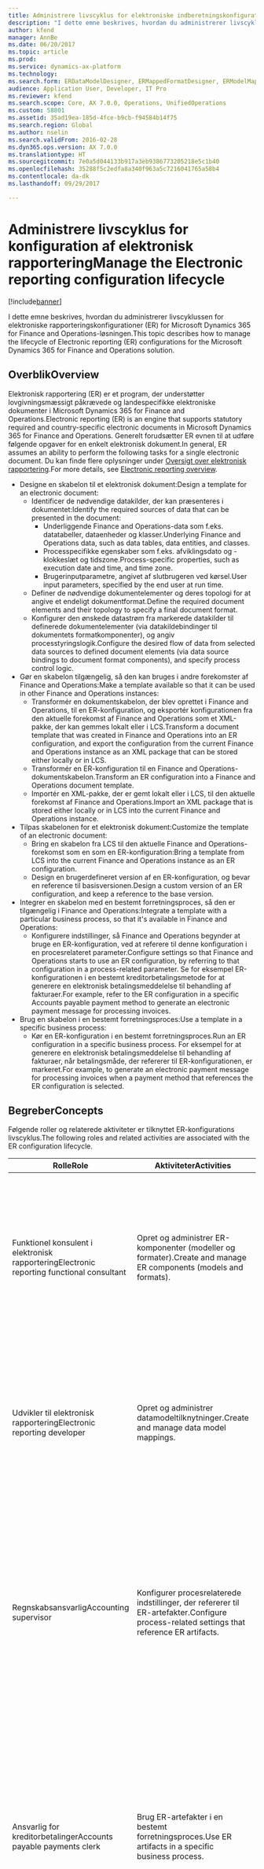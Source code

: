 ```yaml
---
title: Administrere livscyklus for elektroniske indberetningskonfigurationer
description: "I dette emne beskrives, hvordan du administrerer livscyklussen for elektroniske rapporteringskonfigurationer (ER) for Microsoft Dynamics 365 for Finance and Operations-løsningen."
author: kfend
manager: AnnBe
ms.date: 06/20/2017
ms.topic: article
ms.prod: 
ms.service: dynamics-ax-platform
ms.technology: 
ms.search.form: ERDataModelDesigner, ERMappedFormatDesigner, ERModelMappingDesigner, ERModelMappingTable, ERSolutionImport, ERSolutionTable, ERVendorTable, ERWorkspace
audience: Application User, Developer, IT Pro
ms.reviewer: kfend
ms.search.scope: Core, AX 7.0.0, Operations, UnifiedOperations
ms.custom: 58801
ms.assetid: 35ad19ea-185d-4fce-b9cb-f94584b14f75
ms.search.region: Global
ms.author: nselin
ms.search.validFrom: 2016-02-28
ms.dyn365.ops.version: AX 7.0.0
ms.translationtype: HT
ms.sourcegitcommit: 7e0a5d044133b917a3eb9386773205218e5c1b40
ms.openlocfilehash: 35288f5c2edfa8a340f963a5c7216041765a58b4
ms.contentlocale: da-dk
ms.lasthandoff: 09/29/2017

---
```


# <a name="manage-the-electronic-reporting-configuration-lifecycle"></a><span data-ttu-id="5fe5f-103">Administrere livscyklus for konfiguration af elektronisk rapportering</span><span class="sxs-lookup"><span data-stu-id="5fe5f-103">Manage the Electronic reporting configuration lifecycle</span></span>

[!include[banner](../includes/banner.md)]


<span data-ttu-id="5fe5f-104">I dette emne beskrives, hvordan du administrerer livscyklussen for elektroniske rapporteringskonfigurationer (ER) for Microsoft Dynamics 365 for Finance and Operations-løsningen.</span><span class="sxs-lookup"><span data-stu-id="5fe5f-104">This topic describes how to manage the lifecycle of Electronic reporting (ER) configurations for the Microsoft Dynamics 365 for Finance and Operations solution.</span></span>

<a name="overview"></a><span data-ttu-id="5fe5f-105">Overblik</span><span class="sxs-lookup"><span data-stu-id="5fe5f-105">Overview</span></span>
--------

<span data-ttu-id="5fe5f-106">Elektronisk rapportering (ER) er et program, der understøtter lovgivningsmæssigt påkrævede og landespecifikke elektroniske dokumenter i Microsoft Dynamics 365 for Finance and Operations.</span><span class="sxs-lookup"><span data-stu-id="5fe5f-106">Electronic reporting (ER) is an engine that supports statutory required and country-specific electronic documents in Microsoft Dynamics 365 for Finance and Operations.</span></span> <span data-ttu-id="5fe5f-107">Generelt forudsætter ER evnen til at udføre følgende opgaver for en enkelt elektronisk dokument.</span><span class="sxs-lookup"><span data-stu-id="5fe5f-107">In general, ER assumes an ability to perform the following tasks for a single electronic document.</span></span> <span data-ttu-id="5fe5f-108">Du kan finde flere oplysninger under [Oversigt over elektronisk rapportering](general-electronic-reporting.md).</span><span class="sxs-lookup"><span data-stu-id="5fe5f-108">For more details, see [Electronic reporting overview](general-electronic-reporting.md).</span></span>

-   <span data-ttu-id="5fe5f-109">Designe en skabelon til et elektronisk dokument:</span><span class="sxs-lookup"><span data-stu-id="5fe5f-109">Design a template for an electronic document:</span></span>
    -   <span data-ttu-id="5fe5f-110">Identificer de nødvendige datakilder, der kan præsenteres i dokumentet:</span><span class="sxs-lookup"><span data-stu-id="5fe5f-110">Identify the required sources of data that can be presented in the document:</span></span>
        -   <span data-ttu-id="5fe5f-111">Underliggende Finance and Operations-data som f.eks. datatabeller, dataenheder og klasser.</span><span class="sxs-lookup"><span data-stu-id="5fe5f-111">Underlying Finance and Operations data, such as data tables, data entities, and classes.</span></span>
        -   <span data-ttu-id="5fe5f-112">Processpecifikke egenskaber som f.eks. afviklingsdato og -klokkeslæt og tidszone.</span><span class="sxs-lookup"><span data-stu-id="5fe5f-112">Process-specific properties, such as execution date and time, and time zone.</span></span>
        -   <span data-ttu-id="5fe5f-113">Brugerinputparametre, angivet af slutbrugeren ved kørsel.</span><span class="sxs-lookup"><span data-stu-id="5fe5f-113">User input parameters, specified by the end user at run time.</span></span>
    -   <span data-ttu-id="5fe5f-114">Definer de nødvendige dokumentelementer og deres topologi for at angive et endeligt dokumentformat.</span><span class="sxs-lookup"><span data-stu-id="5fe5f-114">Define the required document elements and their topology to specify a final document format.</span></span>
    -   <span data-ttu-id="5fe5f-115">Konfigurer den ønskede datastrøm fra markerede datakilder til definerede dokumentelementer (via datakildebindinger til dokumentets formatkomponenter), og angiv processtyringslogik.</span><span class="sxs-lookup"><span data-stu-id="5fe5f-115">Configure the desired flow of data from selected data sources to defined document elements (via data source bindings to document format components), and specify process control logic.</span></span>
-   <span data-ttu-id="5fe5f-116">Gør en skabelon tilgængelig, så den kan bruges i andre forekomster af Finance and Operations:</span><span class="sxs-lookup"><span data-stu-id="5fe5f-116">Make a template available so that it can be used in other Finance and Operations instances:</span></span>
    -   <span data-ttu-id="5fe5f-117">Transformér en dokumentskabelon, der blev oprettet i Finance and Operations, til en ER-konfiguration, og eksportér konfigurationen fra den aktuelle forekomst af Finance and Operations som et XML-pakke, der kan gemmes lokalt eller i LCS.</span><span class="sxs-lookup"><span data-stu-id="5fe5f-117">Transform a document template that was created in Finance and Operations into an ER configuration, and export the configuration from the current Finance and Operations instance as an XML package that can be stored either locally or in LCS.</span></span>
    -   <span data-ttu-id="5fe5f-118">Transformér en ER-konfiguration til en Finance and Operations-dokumentskabelon.</span><span class="sxs-lookup"><span data-stu-id="5fe5f-118">Transform an ER configuration into a Finance and Operations document template.</span></span>
    -   <span data-ttu-id="5fe5f-119">Importér en XML-pakke, der er gemt lokalt eller i LCS, til den aktuelle forekomst af Finance and Operations.</span><span class="sxs-lookup"><span data-stu-id="5fe5f-119">Import an XML package that is stored either locally or in LCS into the current Finance and Operations instance.</span></span>
-   <span data-ttu-id="5fe5f-120">Tilpas skabelonen for et elektronisk dokument:</span><span class="sxs-lookup"><span data-stu-id="5fe5f-120">Customize the template of an electronic document:</span></span>
    -   <span data-ttu-id="5fe5f-121">Bring en skabelon fra LCS til den aktuelle Finance and Operations-forekomst som en som en ER-konfiguration:</span><span class="sxs-lookup"><span data-stu-id="5fe5f-121">Bring a template from LCS into the current Finance and Operations instance as an ER configuration.</span></span>
    -   <span data-ttu-id="5fe5f-122">Design en brugerdefineret version af en ER-konfiguration, og bevar en reference til basisversionen.</span><span class="sxs-lookup"><span data-stu-id="5fe5f-122">Design a custom version of an ER configuration, and keep a reference to the base version.</span></span>
-   <span data-ttu-id="5fe5f-123">Integrer en skabelon med en bestemt forretningsproces, så den er tilgængelig i Finance and Operations:</span><span class="sxs-lookup"><span data-stu-id="5fe5f-123">Integrate a template with a particular business process, so that it's available in Finance and Operations:</span></span>
    -   <span data-ttu-id="5fe5f-124">Konfigurere indstillinger, så Finance and Operations begynder at bruge en ER-konfiguration, ved at referere til denne konfiguration i en procesrelateret parameter.</span><span class="sxs-lookup"><span data-stu-id="5fe5f-124">Configure settings so that Finance and Operations starts to use an ER configuration, by referring to that configuration in a process-related parameter.</span></span> <span data-ttu-id="5fe5f-125">Se for eksempel ER-konfigurationen i en bestemt kreditorbetalingsmetode for at generere en elektronisk betalingsmeddelelse til behandling af fakturaer.</span><span class="sxs-lookup"><span data-stu-id="5fe5f-125">For example, refer to the ER configuration in a specific Accounts payable payment method to generate an electronic payment message for processing invoices.</span></span>
-   <span data-ttu-id="5fe5f-126">Brug en skabelon i en bestemt forretningsproces:</span><span class="sxs-lookup"><span data-stu-id="5fe5f-126">Use a template in a specific business process:</span></span>
    -   <span data-ttu-id="5fe5f-127">Kør en ER-konfiguration i en bestemt forretningsproces.</span><span class="sxs-lookup"><span data-stu-id="5fe5f-127">Run an ER configuration in a specific business process.</span></span> <span data-ttu-id="5fe5f-128">For eksempel for at generere en elektronisk betalingsmeddelelse til behandling af fakturaer, når betalingsmåde, der refererer til ER-konfigurationen, er markeret.</span><span class="sxs-lookup"><span data-stu-id="5fe5f-128">For example, to generate an electronic payment message for processing invoices when a payment method that references the ER configuration is selected.</span></span>

## <a name="concepts"></a><span data-ttu-id="5fe5f-129">Begreber</span><span class="sxs-lookup"><span data-stu-id="5fe5f-129">Concepts</span></span>
<span data-ttu-id="5fe5f-130">Følgende roller og relaterede aktiviteter er tilknyttet ER-konfigurations livscyklus.</span><span class="sxs-lookup"><span data-stu-id="5fe5f-130">The following roles and related activities are associated with the ER configuration lifecycle.</span></span>

| <span data-ttu-id="5fe5f-131">Rolle</span><span class="sxs-lookup"><span data-stu-id="5fe5f-131">Role</span></span>                                       | <span data-ttu-id="5fe5f-132">Aktiviteter</span><span class="sxs-lookup"><span data-stu-id="5fe5f-132">Activities</span></span>                                                      | <span data-ttu-id="5fe5f-133">Betegnelse</span><span class="sxs-lookup"><span data-stu-id="5fe5f-133">Description</span></span>                                                                                                                                                                                                                  |
|--------------------------------------------|-----------------------------------------------------------------|------------------------------------------------------------------------------------------------------------------------------------------------------------------------------------------------------------------------------|
| <span data-ttu-id="5fe5f-134">Funktionel konsulent i elektronisk rapportering</span><span class="sxs-lookup"><span data-stu-id="5fe5f-134">Electronic reporting functional consultant</span></span> | <span data-ttu-id="5fe5f-135">Opret og administrer ER-komponenter (modeller og formater).</span><span class="sxs-lookup"><span data-stu-id="5fe5f-135">Create and manage ER components (models and formats).</span></span>           | <span data-ttu-id="5fe5f-136">En forretningsmand, som designer ER domæne-specifikke datamodeller, designer de krævede skabeloner til elektroniske dokumenter og binder dem i overensstemmelse hermed.</span><span class="sxs-lookup"><span data-stu-id="5fe5f-136">A business person who designs ER domain–specific data models, designs the required templates for electronic documents, and binds them accordingly.</span></span>                                                                           |
| <span data-ttu-id="5fe5f-137">Udvikler til elektronisk rapportering</span><span class="sxs-lookup"><span data-stu-id="5fe5f-137">Electronic reporting developer</span></span>             | <span data-ttu-id="5fe5f-138">Opret og administrer datamodeltilknytninger.</span><span class="sxs-lookup"><span data-stu-id="5fe5f-138">Create and manage data model mappings.</span></span>                          | <span data-ttu-id="5fe5f-139">En Finance and Operations-specialist, der vælger de nødvendige Finance and Operations-datakilder og binder dem til ER domæne-specifikke datamodeller.</span><span class="sxs-lookup"><span data-stu-id="5fe5f-139">A Finance and Operations specialist who selects the required Finance and Operations data sources and binds them to ER domain–specific data models.</span></span>                                                                 |
| <span data-ttu-id="5fe5f-140">Regnskabsansvarlig</span><span class="sxs-lookup"><span data-stu-id="5fe5f-140">Accounting supervisor</span></span>                      | <span data-ttu-id="5fe5f-141">Konfigurer procesrelaterede indstillinger, der refererer til ER-artefakter.</span><span class="sxs-lookup"><span data-stu-id="5fe5f-141">Configure process-related settings that reference ER artifacts.</span></span> | <span data-ttu-id="5fe5f-142">For eksempel rollen **Regnskabsansvarlig**, der gør det muligt, at bruge indstillingerne for en ER-konfiguration i en bestemt kreditorbetalingsmetode til at generere en elektronisk betalingsmeddelelse til behandling af fakturaer.</span><span class="sxs-lookup"><span data-stu-id="5fe5f-142">For example, an **Accounting supervisor** role that allows the settings of an ER configuration to be used in a particular Accounts payable payment method to generate an electronic payment message for processing invoices.</span></span> |
| <span data-ttu-id="5fe5f-143">Ansvarlig for kreditorbetalinger</span><span class="sxs-lookup"><span data-stu-id="5fe5f-143">Accounts payable payments clerk</span></span>            | <span data-ttu-id="5fe5f-144">Brug ER-artefakter i en bestemt forretningsproces.</span><span class="sxs-lookup"><span data-stu-id="5fe5f-144">Use ER artifacts in a specific business process.</span></span>                | <span data-ttu-id="5fe5f-145">For eksempel rollen **Ansvarlig for kreditorbetalinger**, der gør det muligt at generere elektroniske betalingsmeddelelser til behandling af fakturaer baseret på det ER-format, som er konfigureret til en specifik betalingsmetode.</span><span class="sxs-lookup"><span data-stu-id="5fe5f-145">For example, an **Accounts payable payments clerk** role that allows electronic payment messages to be generated for processing invoices, based on the ER format that is configured for a specific payment method.</span></span>           |

## <a name="er-configuration-development-lifecycle"></a><span data-ttu-id="5fe5f-146">Udviklingsfase i ER-konfiguration</span><span class="sxs-lookup"><span data-stu-id="5fe5f-146">ER configuration development lifecycle</span></span>
<span data-ttu-id="5fe5f-147">Af følgende ER-relaterede årsager anbefales du at designe ER-konfigurationer i udviklingsmiljøet som en adskilt forekomst af Finance and Operations:</span><span class="sxs-lookup"><span data-stu-id="5fe5f-147">For the following ER-related reasons, we recommend that you design ER configurations in the development environment, as a separate instance of Finance and Operations:</span></span>

-   <span data-ttu-id="5fe5f-148">Brugere i rollen som **Udvikler til elektronisk rapportering** eller **Funktionel konsulent i elektronisk rapportering** kan redigere konfigurationer og køre dem til testformål.</span><span class="sxs-lookup"><span data-stu-id="5fe5f-148">Users in either the **Electronic reporting developer** role or the **Electronic reporting functional consultant** role can edit configurations and run them for testing purposes.</span></span> <span data-ttu-id="5fe5f-149">Denne situation kan medføre kald af metoder for klasser og tabeller, der kan være skadelige for virksomhedens data og Finance and Operations-forekomstens ydeevne.</span><span class="sxs-lookup"><span data-stu-id="5fe5f-149">This scenario can cause calls of methods of classes and tables that might harm business data and the performance of the Finance and Operations instance.</span></span>
-   <span data-ttu-id="5fe5f-150">Kald af metoder for klasser og tabeller som ER-datakilder til ER-konfigurationer er ikke begrænset af Finance and Operations-indførselssteder og logført firmaindhold.</span><span class="sxs-lookup"><span data-stu-id="5fe5f-150">Calls of methods of classes and tables as ER data sources of ER configurations aren't restricted by Finance and Operations entry points and logged company content.</span></span> <span data-ttu-id="5fe5f-151">Derfor kan brugere i rollen **Udvikler til elektronisk rapportering** eller rollen **Funktionel konsulent i elektronisk rapportering** få adgang til forretningsfølsomme data.</span><span class="sxs-lookup"><span data-stu-id="5fe5f-151">Therefore, users in either the **Electronic reporting developer** role or the **Electronic reporting functional consultant** role can access business-sensitive data.</span></span>

<span data-ttu-id="5fe5f-152">ER-konfigurationer, der designet i udviklingsmiljøet, kan overføres til testmiljøet til konfigurationen af evaluering (korrekt procesintegration, rigtigheden af resultater og ydeevne) og kvalitetssikring som f.eks. rigtigheden af rollebaserede adgangsrettigheder og opdeling af opgaver.</span><span class="sxs-lookup"><span data-stu-id="5fe5f-152">ER configurations that are designed in the development environment can be uploaded to the test environment for the configuration evaluation (proper process integration, correctness of results, and performance) and quality assurance, such as correctness of role-driven access rights and segregation of duties.</span></span> <span data-ttu-id="5fe5f-153">De funktioner, der aktiverer ER-konfigurationsudvekslingen, kan bruges til dette formål.</span><span class="sxs-lookup"><span data-stu-id="5fe5f-153">The features that enable ER configuration interchange can be used for this purpose.</span></span> <span data-ttu-id="5fe5f-154">Endelig kan afprøvede ER-konfigurationer overføres til enten LCS, hvor de kan deles med serviceabonnenter, eller til produktionsmiljøet til intern brug som vist i følgende illustration.</span><span class="sxs-lookup"><span data-stu-id="5fe5f-154">Finally, proven ER configurations can be uploaded either to LCS, where they can be shared with service subscribers, or to the production environment for internal use, such as shown in the following illustration.</span></span> ![Livscyklus for ER-konfiguration](./media/ger-configuration-lifecycle.png)

<a name="see-also"></a><span data-ttu-id="5fe5f-156">Se også</span><span class="sxs-lookup"><span data-stu-id="5fe5f-156">See also</span></span>
--------

[<span data-ttu-id="5fe5f-157">Oversigt over elektronisk rapportering</span><span class="sxs-lookup"><span data-stu-id="5fe5f-157">Electronic reporting overview</span></span>](general-electronic-reporting.md)




